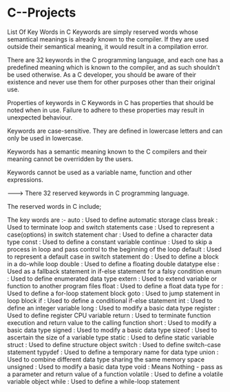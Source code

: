 # C--Projects
List Of Key Words in C
Keywords are simply reserved words whose semantical meanings is already known to the compiler. If they are used outside their semantical meaning, it would result in a compilation error.

There are 32 keywords in the C programming language, and each one has a predefined meaning which is known to the compiler, and as such shouldn't be used otherwise. As a C developer, you should be aware of their existence and never use them for other purposes other than their original use.

Properties of keywords in C
Keywords in C has properties that should be noted when in use. Failure to adhere to these properties may result in unexpected behaviour.

Keywords are case-sensitive. They are defined in lowercase letters and can only be used in lowercase.

Keywords has a semantic meaning known to the C compilers and their meaning cannot be overridden by the users.

Keywords cannot be used as a variable name, function and other expressions.

---> There 32 reserved keywords in C programming language.

The reserved words in C include;

The key words are :-
auto : Used to define automatic storage class
break : Used to terminate loop and switch statements
case : Used to represent a case(options) in switch statement
char : Used to define a character data type
const : Used to define a constant variable
continue : Used to skip a process in loop and pass control to the beginning of the loop
default : Used to represent a default case in switch statement
do : Used to define a block in a do-while loop
double : Used to define a floating double datatype
else : Used as a fallback statement in if-else statement for a falsy condition
enum : Used to define enumerated data type
extern : Used to extend variable or function to another program files
float : Used to define a float data type
for : Used to define a for-loop statement block
goto : Used to jump statement in loop block
if : Used to define a conditional if-else statement
int : Used to define an integer variable
long : Used to modify a basic data type
register : Used to define register CPU variable
return : Used to terminate function execution and return value to the calling function
short : Used to modify a basic data type
signed : Used to modify a basic data type
sizeof : Used to ascertain the size of a variable type
static : Used to define static variable
struct : Used to define structure object
switch : Used to define switch-case statement
typydef : Used to define a temporary name for data type
union : Used to combine different data type sharing the same memory space
unsigned : Used to modify a basic data type
void : Means Nothing - pass as a parameter and return value of a function
volatile : Used to define a volatile variable object
while : Used to define a while-loop statement
